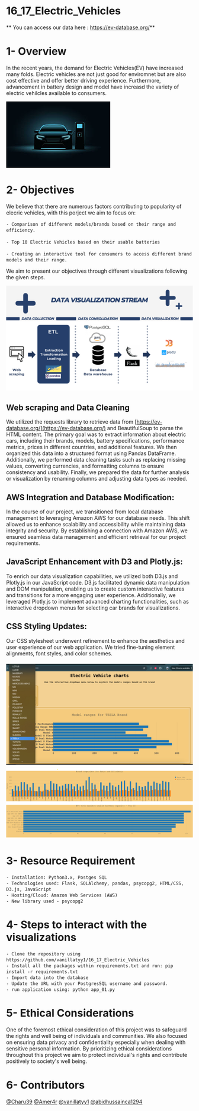 # 16_17_Electric_Vehicles
**
You can access our data here : https://ev-database.org/**

# 1- Overview 
In the recent years, the demand for Electric Vehicles(EV) have increased many folds. Electric vehicles are not just good for enviromnet but are also cost effective and offer better driving experience. Furthermore, advancement in battery design and model have increasd the variety of electric vehilcles available to consumers.

![Electric Vehicle](https://github.com/vanillatyy1/16_17_Electric_Vehicles/raw/4d95ea0bb6804447c4ec8e22abbc238155edd02e/visuals/EV.png)

# 2- Objectives
We believe that there are numerous factors contributing to popularity of elecric vehicles, with this porject we aim to focus on:

    - Comparison of different models/brands based on their range and efficiency.

    - Top 10 Electric Vehicles based on their usable batteries

    - Creating an interactive tool for consumers to access different brand models and their range. 

We aim to present our objectives through different visualizations following the given steps.

![alt text](data_vis.png)

## Web scraping and Data Cleaning
We utilized the requests library to retrieve data from [https://ev-database.org/](https://ev-database.org/) and BeautifulSoup to parse the HTML content. The primary goal was to extract information about electric cars, including their brands, models, battery specifications, performance metrics, prices in different countries, and additional features. We then organized this data into a structured format using Pandas DataFrame. Additionally, we performed data cleaning tasks such as replacing missing values, converting currencies, and formatting columns to ensure consistency and usability. Finally, we prepared the data for further analysis or visualization by renaming columns and adjusting data types as needed.

## AWS Integration and Database Modification:
In the course of our project, we transitioned from local database management to leveraging Amazon AWS for our database needs. This shift allowed us to enhance scalability and accessibility while maintaining data integrity and security. By establishing a connection with Amazon AWS, we ensured seamless data management and efficient retrieval for our project requirements.

## JavaScript Enhancement with D3 and Plotly.js:
To enrich our data visualization capabilities, we utilized both D3.js and Plotly.js in our JavaScript code. D3.js facilitated dynamic data manipulation and DOM manipulation, enabling us to create custom interactive features and transitions for a more engaging user experience. Additionally, we leveraged Plotly.js to implement advanced charting functionalities, such as interactive dropdown menus for selecting car brands for visualizations. 

## CSS Styling Updates:
Our CSS stylesheet underwent refinement to enhance the aesthetics and user experience of our web application. We tried fine-tuning element alignments, font styles, and color schemes. 

![Visual1](https://github.com/vanillatyy1/16_17_Electric_Vehicles/blob/4d95ea0bb6804447c4ec8e22abbc238155edd02e/visuals/visual1.png)
![Visual2](https://github.com/vanillatyy1/16_17_Electric_Vehicles/blob/4d95ea0bb6804447c4ec8e22abbc238155edd02e/visuals/visual2.png)


# 3- Resource Requirement
    - Installation: Python3.x, Postges SQL
    - Technologies used: Flask, SQLAlchemy, pandas, psycopg2, HTML/CSS, D3.js, JavaScript
    - Hosting/Cloud: Amazon Web Services (AWS)
    - New library used - psycopg2
    
# 4- Steps to interact with the visualizations
    - Clone the repository using https://github.com/vanillatyy1/16_17_Electric_Vehicles
    - Install all the packages within requirements.txt and run: pip install -r requirements.txt
    - Import data into the database
    - Update the URL with your PostgresSQL username and password.
    - run application using: python app_01.py

# 5- Ethical Considerations
One of the foremost ethical consideration of this project was to safeguard the rights and well being of individuals and communities. We also focused on ensuring data privacy and confidentiality especially when dealing with sensitive personal information. By prioritizing ethical considerations throughout this project we aim to protect individual's rights and contribute positively to society's well being. 


# 6- Contributors 
[@Charu39](https://github.com/Charu39)
[@Amer4r](https://github.com/Amer4r)
[@vanillatyy1](https://github.com/vanillatyy1/)
[@abidhussainca1294](https://github.com/abidhussainca1294)
